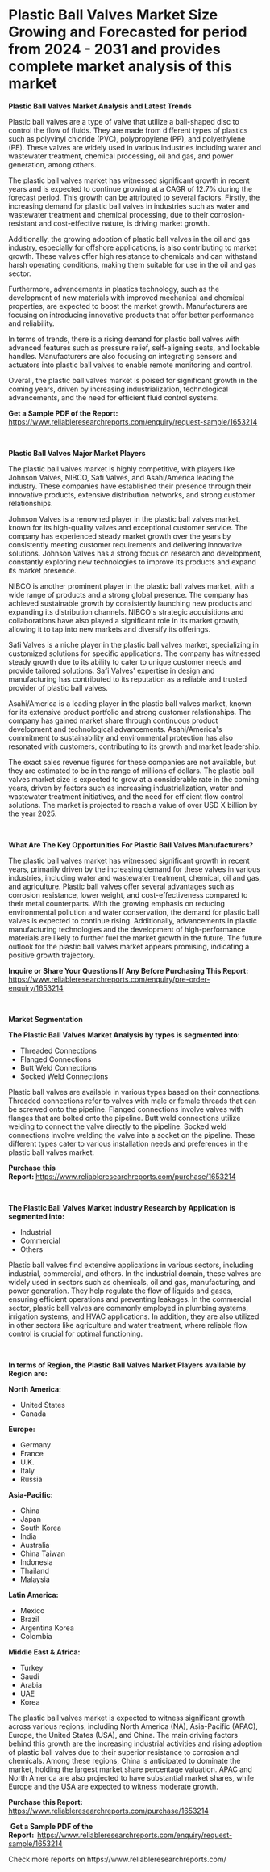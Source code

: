 <p><h1>Plastic Ball Valves Market Size Growing and Forecasted for period from 2024 - 2031 and provides complete market analysis of this market</h1></p><p><strong>Plastic Ball Valves Market Analysis and Latest Trends</strong></p>
<p><p>Plastic ball valves are a type of valve that utilize a ball-shaped disc to control the flow of fluids. They are made from different types of plastics such as polyvinyl chloride (PVC), polypropylene (PP), and polyethylene (PE). These valves are widely used in various industries including water and wastewater treatment, chemical processing, oil and gas, and power generation, among others.</p><p>The plastic ball valves market has witnessed significant growth in recent years and is expected to continue growing at a CAGR of 12.7% during the forecast period. This growth can be attributed to several factors. Firstly, the increasing demand for plastic ball valves in industries such as water and wastewater treatment and chemical processing, due to their corrosion-resistant and cost-effective nature, is driving market growth.</p><p>Additionally, the growing adoption of plastic ball valves in the oil and gas industry, especially for offshore applications, is also contributing to market growth. These valves offer high resistance to chemicals and can withstand harsh operating conditions, making them suitable for use in the oil and gas sector.</p><p>Furthermore, advancements in plastics technology, such as the development of new materials with improved mechanical and chemical properties, are expected to boost the market growth. Manufacturers are focusing on introducing innovative products that offer better performance and reliability.</p><p>In terms of trends, there is a rising demand for plastic ball valves with advanced features such as pressure relief, self-aligning seats, and lockable handles. Manufacturers are also focusing on integrating sensors and actuators into plastic ball valves to enable remote monitoring and control.</p><p>Overall, the plastic ball valves market is poised for significant growth in the coming years, driven by increasing industrialization, technological advancements, and the need for efficient fluid control systems.</p></p>
<p><strong>Get a Sample PDF of the Report:&nbsp;</strong> <a href="https://www.reliableresearchreports.com/enquiry/request-sample/1653214">https://www.reliableresearchreports.com/enquiry/request-sample/1653214</a></p>
<p>&nbsp;</p>
<p><strong>Plastic Ball Valves Major Market Players</strong></p>
<p><p>The plastic ball valves market is highly competitive, with players like Johnson Valves, NIBCO, Safi Valves, and Asahi/America leading the industry. These companies have established their presence through their innovative products, extensive distribution networks, and strong customer relationships.</p><p>Johnson Valves is a renowned player in the plastic ball valves market, known for its high-quality valves and exceptional customer service. The company has experienced steady market growth over the years by consistently meeting customer requirements and delivering innovative solutions. Johnson Valves has a strong focus on research and development, constantly exploring new technologies to improve its products and expand its market presence.</p><p>NIBCO is another prominent player in the plastic ball valves market, with a wide range of products and a strong global presence. The company has achieved sustainable growth by consistently launching new products and expanding its distribution channels. NIBCO's strategic acquisitions and collaborations have also played a significant role in its market growth, allowing it to tap into new markets and diversify its offerings.</p><p>Safi Valves is a niche player in the plastic ball valves market, specializing in customized solutions for specific applications. The company has witnessed steady growth due to its ability to cater to unique customer needs and provide tailored solutions. Safi Valves' expertise in design and manufacturing has contributed to its reputation as a reliable and trusted provider of plastic ball valves.</p><p>Asahi/America is a leading player in the plastic ball valves market, known for its extensive product portfolio and strong customer relationships. The company has gained market share through continuous product development and technological advancements. Asahi/America's commitment to sustainability and environmental protection has also resonated with customers, contributing to its growth and market leadership.</p><p>The exact sales revenue figures for these companies are not available, but they are estimated to be in the range of millions of dollars. The plastic ball valves market size is expected to grow at a considerable rate in the coming years, driven by factors such as increasing industrialization, water and wastewater treatment initiatives, and the need for efficient flow control solutions. The market is projected to reach a value of over USD X billion by the year 2025.</p></p>
<p>&nbsp;</p>
<p><strong>What Are The Key Opportunities For Plastic Ball Valves Manufacturers?</strong></p>
<p><p>The plastic ball valves market has witnessed significant growth in recent years, primarily driven by the increasing demand for these valves in various industries, including water and wastewater treatment, chemical, oil and gas, and agriculture. Plastic ball valves offer several advantages such as corrosion resistance, lower weight, and cost-effectiveness compared to their metal counterparts. With the growing emphasis on reducing environmental pollution and water conservation, the demand for plastic ball valves is expected to continue rising. Additionally, advancements in plastic manufacturing technologies and the development of high-performance materials are likely to further fuel the market growth in the future. The future outlook for the plastic ball valves market appears promising, indicating a positive growth trajectory.</p></p>
<p><strong>Inquire or Share Your Questions If Any Before Purchasing This Report:</strong> <a href="https://www.reliableresearchreports.com/enquiry/pre-order-enquiry/1653214">https://www.reliableresearchreports.com/enquiry/pre-order-enquiry/1653214</a></p>
<p>&nbsp;</p>
<p><strong>Market Segmentation</strong></p>
<p><strong>The Plastic Ball Valves Market Analysis by types is segmented into:</strong></p>
<p><ul><li>Threaded Connections</li><li>Flanged Connections</li><li>Butt Weld Connections</li><li>Socked Weld Connections</li></ul></p>
<p><p>Plastic ball valves are available in various types based on their connections. Threaded connections refer to valves with male or female threads that can be screwed onto the pipeline. Flanged connections involve valves with flanges that are bolted onto the pipeline. Butt weld connections utilize welding to connect the valve directly to the pipeline. Socked weld connections involve welding the valve into a socket on the pipeline. These different types cater to various installation needs and preferences in the plastic ball valves market.</p></p>
<p><strong>Purchase this Report:&nbsp;</strong><a href="https://www.reliableresearchreports.com/purchase/1653214">https://www.reliableresearchreports.com/purchase/1653214</a></p>
<p>&nbsp;</p>
<p><strong>The Plastic Ball Valves Market Industry Research by Application is segmented into:</strong></p>
<p><ul><li>Industrial</li><li>Commercial</li><li>Others</li></ul></p>
<p><p>Plastic ball valves find extensive applications in various sectors, including industrial, commercial, and others. In the industrial domain, these valves are widely used in sectors such as chemicals, oil and gas, manufacturing, and power generation. They help regulate the flow of liquids and gases, ensuring efficient operations and preventing leakages. In the commercial sector, plastic ball valves are commonly employed in plumbing systems, irrigation systems, and HVAC applications. In addition, they are also utilized in other sectors like agriculture and water treatment, where reliable flow control is crucial for optimal functioning.</p></p>
<p>&nbsp;</p>
<p><strong>In terms of Region, the Plastic Ball Valves Market Players available by Region are:</strong></p>
<p>
    <p> <strong> North America: </strong>
        <ul>
            <li>United States</li>
            <li>Canada</li>
        </ul>
        </p> 
    <p> <strong> Europe: </strong>
        <ul>
            <li>Germany</li>
            <li>France</li>
            <li>U.K.</li>
            <li>Italy</li>
            <li>Russia</li>
        </ul>
        </p> 
    <p> <strong> Asia-Pacific: </strong>
        <ul>
            <li>China</li>
            <li>Japan</li>
            <li>South Korea</li>
            <li>India</li>
            <li>Australia</li>
            <li>China Taiwan</li>
            <li>Indonesia</li>
            <li>Thailand</li>
            <li>Malaysia</li>
        </ul>
        </p> 
    <p> <strong> Latin America: </strong>
        <ul>
            <li>Mexico</li>
            <li>Brazil</li>
            <li>Argentina Korea</li>
            <li>Colombia</li>
        </ul>
        </p> 
    <p> <strong> Middle East & Africa: </strong>
        <ul>
            <li>Turkey</li>
            <li>Saudi</li>
            <li>Arabia</li>
            <li>UAE</li>
            <li>Korea</li>
        </ul>
    </p>
    </p>
<p><p>The plastic ball valves market is expected to witness significant growth across various regions, including North America (NA), Asia-Pacific (APAC), Europe, the United States (USA), and China. The main driving factors behind this growth are the increasing industrial activities and rising adoption of plastic ball valves due to their superior resistance to corrosion and chemicals. Among these regions, China is anticipated to dominate the market, holding the largest market share percentage valuation. APAC and North America are also projected to have substantial market shares, while Europe and the USA are expected to witness moderate growth.</p></p>
<p><strong>Purchase this Report: </strong><a href="https://www.reliableresearchreports.com/purchase/1653214">https://www.reliableresearchreports.com/purchase/1653214</a></p>
<p>&nbsp;<strong>Get a Sample PDF of the Report:&nbsp;&nbsp;</strong><a href="https://www.reliableresearchreports.com/enquiry/request-sample/1653214">https://www.reliableresearchreports.com/enquiry/request-sample/1653214</a></p>
<p><strong></strong></p>
<p>Check more reports on https://www.reliableresearchreports.com/</p>